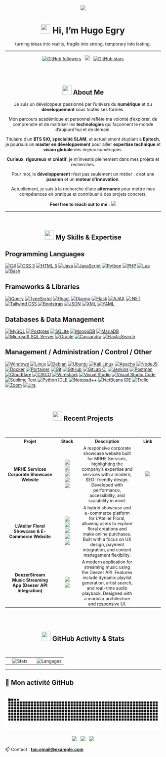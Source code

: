 <!--
[![Twitter Follow](https://img.shields.io/twitter/follow/rishikagupta__?style=social)](https://twitter.com/Rishika5000)
[![YouTube Channel Views](https://img.shields.io/youtube/channel/views/UCKTBOLj2igRhsYX1RGdV0ww?style=social)](https://www.youtube.com/channel/UCKTBOLj2igRhsYX1RGdV0ww)
-->
<h2 align="center"><img src="https://user-images.githubusercontent.com/39955420/147578199-56632b69-b3e8-4d9f-97e2-f046a1c2cba0.gif"></h2>
<h1 align="center"><img src="https://user-images.githubusercontent.com/39955420/147578264-bae0526c-028a-49d2-8af8-d08bb4edbd2a.gif" height="30" width="30"> Hi, I’m Hugo Egry</h1>
<p align="center">turning ideas into reality, fragile into strong, temporary into lasting.</p>

---
<p align="center">
  <!-- GitHub followers -->
  <a href="https://github.com/hugoegry"><img src="https://img.shields.io/github/followers/hugoegry?style=social" alt="GitHub followers"></a>
  &nbsp;
  <!--mail-->
  <a href="mailto:hugo.egry@epitech.eu"><img src="https://img.shields.io/badge/Email-hugo.egry@epitech.eu-blue?style=social&logo=gmail"></a> <!--@ = maildotru-->
  &nbsp;
  <!-- Repo stars -->
  <a href="https://github.com/rishikagupta2468?tab=stars"><img src="https://img.shields.io/github/stars/hugoegry?style=social" alt="GitHub stars"></a>
</p>
<br><br>
<h2 align="center"><img src="https://images.emojiterra.com/google/noto-emoji/animated-emoji/1f680.gif" height="30" width="30"> About Me</h2>

<p align="center">
Je suis un développeur passionné par l’univers du <strong>numérique</strong> et du <strong>développement</strong> sous toutes ses formes.
</p>

<p align="center">
Mon parcours académique et personnel reflète ma volonté d’explorer, de comprendre et de maîtriser les <strong>technologies</strong> qui façonnent le monde d’aujourd’hui et de demain.
</p>

<p align="center">
Titulaire d’un <strong>BTS SIO, spécialité SLAM</strong>, et actuellement étudiant à <strong>Epitech</strong>, je poursuis un <strong>master en développement</strong> pour allier <strong>expertise technique</strong> et <strong>vision globale</strong> des enjeux numériques.
</p>

<p align="center">
<strong>Curieux</strong>, <strong>rigoureux</strong> et <strong>créatif</strong>, je m’investis pleinement dans mes projets et recherches.
</p>

<p align="center">
Pour moi, le <strong>développement</strong> n’est pas seulement un métier : c’est une <strong>passion</strong> et un <strong>moteur d’innovation</strong>.
</p>

<p align="center">
Actuellement, je suis à la recherche d’une <strong>alternance</strong> pour mettre mes compétences en pratique et contribuer à des projets concrets.
</p>

<p align="center"><strong>Feel free to reach out to me :</strong>  <a href="mailto:hugo.egry@epitech.eu"><img src="https://img.shields.io/badge/Email-hugo.egry@epitech.eu-blue?style=social&logo=gmail"></a></p>

<!--||||||||||||||||||||||||||||||||||||||||||||||||||||||||||||||||||||||||||||||||||||||||||||||||||||||||||||||||||||||||||||||||||||||||||||||||||||||||||||||||||||||||||||||||||||||||||||||||||||||||||||||||||||||||-->

---

<br>
<h2 align="center"><img src="https://cdn-icons-gif.flaticon.com/17122/17122378.gif" height="30" width="30"> My Skills & Expertise</h2>

## Programming Languages
[![C#](https://custom-icon-badges.demolab.com/badge/C%23-%270065.svg?logo=cshrp&logoColor=white)](#)
[![CSS 3](https://img.shields.io/badge/CSS%203-%231572B6.svg?&logo=css&logoColor=white)](#)
[![HTML 5](https://img.shields.io/badge/HTML%205-%23E34F26.svg?&logo=html5&logoColor=white)](#)
[![Java](https://img.shields.io/badge/JAVA-%23ED8B00.svg?&logo=openjdk&logoColor=white)](#)
[![JavaScript](https://img.shields.io/badge/Java%20Script-%23323330.svg?&logo=javascript&logoColor=%23F7DF1E)](#)
[![Python](https://img.shields.io/badge/Python-3776AB?&logo=python&logoColor=white)](#)
[![PHP](https://img.shields.io/badge/PHP-%23777BB4.svg?&logo=php&logoColor=white)](#)
[![Lua](https://img.shields.io/badge/LUA-2C2D72?&logo=lua&logoColor=white)](#)
[![Bash](https://img.shields.io/badge/Bash-4EAA25?logo=gnubash&logoColor=fff)](#)

## Frameworks & Libraries
[![jQuery](https://img.shields.io/badge/jquery-%230769AD.svg?&logo=jquery&logoColor=white)](#)
[![TypeScript](https://img.shields.io/badge/Type%20Script-3178C6?logo=typescript&logoColor=fff)](#)
[![React](https://img.shields.io/badge/React-20232A?&logo=react&logoColor=61DAFB)](#)
[![Django](https://img.shields.io/badge/Django-092E20?&logo=django&logoColor=white)](#)
[![Flask](https://img.shields.io/badge/Flask-000000?&logo=flask&logoColor=white)](#)
[![AJAX](https://img.shields.io/badge/AJAX-0058CC?&logo=Mattermost&logoColor=white)](#)
[![.NET](https://img.shields.io/badge/.NET-512BD4?logo=dotnet&logoColor=fff)](#)
[![Tailwind CSS](https://img.shields.io/badge/Tailwind%20CSS-%2338B2AC.svg?logo=tailwind-css&logoColor=white)](#)
[![Bootstrap](https://img.shields.io/badge/Bootstrap-7952B3?logo=bootstrap&logoColor=fff)](#)
[![JSON](https://img.shields.io/badge/JSON-000?logo=json&logoColor=fff)](#)
[![XML](https://img.shields.io/badge/XML-767C52?logo=xml&logoColor=fff)](#)
[![YAML](https://img.shields.io/badge/YAML-CB171E?logo=yaml&logoColor=fff)](#)

## Databases & Data Management
[![MySQL](https://img.shields.io/badge/MySQL-4479A1?logo=mysql&logoColor=fff)](#)
[![Postgres](https://img.shields.io/badge/Postgres-%23316192.svg?logo=postgresql&logoColor=white)](#)
[![SQLite](https://img.shields.io/badge/SQLite-%2307405e.svg?logo=sqlite&logoColor=white)](#)
[![MongoDB](https://img.shields.io/badge/MongoDB-%234ea94b.svg?logo=mongodb&logoColor=white)](#)
[![MariaDB](https://img.shields.io/badge/MariaDB-003545?logo=mariadb&logoColor=white)](#)
[![Microsoft SQL Server](https://custom-icon-badges.demolab.com/badge/Microsoft%20SQL%20Server-CC2927?logo=mssqlserver-white&logoColor=white)](#)
[![Oracle](https://custom-icon-badges.demolab.com/badge/Oracle-F80000?logo=oracle&logoColor=fff)](#)
[![Cassandra](https://img.shields.io/badge/Cassandra-%231287B1.svg?logo=apache-cassandra&logoColor=white)](#)
[![ElasticSearch](https://img.shields.io/badge/Elastic%20Search-005571?&logo=elastic&logoColor=white)](#)

## Management / Administration / Control / Other
[![Windows](https://custom-icon-badges.demolab.com/badge/Windows-0078D6?logo=windows11&logoColor=white)](#)
[![Linux](https://img.shields.io/badge/Linux-FCC624?logo=linux&logoColor=black)](#)
[![Debian](https://img.shields.io/badge/Debian-A81D33?logo=debian&logoColor=fff)](#)
[![Ubuntu](https://img.shields.io/badge/Ubuntu-E95420?logo=ubuntu&logoColor=white)](#)
[![Kali Linux](https://img.shields.io/badge/Kali%20Linux-557C94?logo=kalilinux&logoColor=fff)](#)
[![Apache](https://img.shields.io/badge/Apache-A80002?&logo=apache&logoColor=white)](#)
[![NodeJS](https://img.shields.io/badge/node.js-6DA55F?&logo=node.js&logoColor=white)](#)
[![Docker](https://img.shields.io/badge/Docker-2496ED?&logo=docker&logoColor=white)](#)
[![Portainer](https://img.shields.io/badge/Portainer-13B8F1?&logo=portainer&logoColor=white)](#)
[![Git](https://img.shields.io/badge/Git-F05032?logo=git&logoColor=fff)](#)
[![GitHub](https://img.shields.io/badge/GitHub-181717?&logo=github&logoColor=white)](#)
[![GitLab CI](https://img.shields.io/badge/GitLab%20CI-FC6D26?logo=gitlab&logoColor=fff)](#)
[![Jenkins](https://img.shields.io/badge/Jenkins-D24939?&logo=jenkins&logoColor=white)](#)
[![Postman](https://img.shields.io/badge/Postman-FF6C37?logo=postman&logoColor=white)](#)
[![Cloudflare](https://img.shields.io/badge/Cloudflare-F38020?logo=Cloudflare&logoColor=white)](#)
[![CISCO](https://img.shields.io/badge/CISCO-1BA0D7?&logo=cisco&logoColor=white)](#)
[![Wireshark](https://img.shields.io/badge/Wireshark-1679A7?&logo=Wireshark&logoColor=white)](#)
[![Visual Studio](https://custom-icon-badges.demolab.com/badge/Visual%20Studio-5C2D91.svg?&logo=visualstudio&logoColor=white)](#)
[![Visual Studio Code](https://custom-icon-badges.demolab.com/badge/Visual%20Studio%20Code-0078d7.svg?logo=vsc&logoColor=white)](#)
[![Sublime Text](https://img.shields.io/badge/Sublime%20Text-%23575757.svg?logo=sublime-text&logoColor=important)](#)
[![Python IDLE](https://img.shields.io/badge/Python%20IDLE-3776AB?logo=python&logoColor=fff)](#)
[![Notepad++](https://img.shields.io/badge/Notepad++-90E59A.svg?&logo=notepad%2b%2b&logoColor=black)](#)
[![NetBeans IDE](https://img.shields.io/badge/NetBeans%20IDE-1B6AC6.svg?logo=apache-netbeans-ide&logoColor=white)](#)
[![Trello](https://img.shields.io/badge/Trello-0052CC?logo=trello&logoColor=fff)](#)
[![Zoom](https://img.shields.io/badge/Zoom-2D8CFF?logo=zoom&logoColor=white)](#)
[![Jira](https://img.shields.io/badge/Jira-0052CC?logo=jira&logoColor=white)](#) <!--https://img.shields.io/badge/VMware-231f20?style=for-the-badge&logo=VMware&logoColor=white https://img.shields.io/badge/VirtualBox-21416b?style=for-the-badge&logo=VirtualBox&logoColor=white -->

<!--||||||||||||||||||||||||||||||||||||||||||||||||||||||||||||||||||||||||||||||||||||||||||||||||||||||||||||||||||||||||||||||||||||||||||||||||||||||||||||||||||||||||||||||||||||||||||||||||||||||||||||||||||||||||-->

<br><br>
<h2 align="center"><img src="https://cdn-icons-gif.flaticon.com/17122/17122649.gif" height="30" width="30"> Recent Projects</h2>
<br>

<table>
  <tr>
    <th>Projet</th>
    <th>Stack</th>
    <th>Description</th>
    <th>Link</th>
  </tr>

  <tr>
    <td align="center" width="300"><b>MRHE Services<br>Corporate Showcase Website</b>
    </td>
    <td align="center" width="150">
      <a href="#"><img src="https://img.shields.io/badge/PHP-%23777BB4.svg?&logo=php&logoColor=white"/></a><br>
      <a href="#"><img src="https://img.shields.io/badge/MySQL-4479A1?logo=mysql&logoColor=fff"/></a><br>
      <a href="#"><img src="https://img.shields.io/badge/Java%20Script-%23323330.svg?&logo=javascript&logoColor=%23F7DF1E"/></a><br>
      <a href="#"><img src="https://img.shields.io/badge/HTML%205-%23E34F26.svg?&logo=html5&logoColor=white"/></a><br>
      <a href="#"><img src="https://img.shields.io/badge/CSS%203-%231572B6.svg?&logo=css&logoColor=white"/></a>
    </td>
    <td align="center" width="400">
      A responsive corporate showcase website built for MRHE Services, highlighting the company’s expertise and services with a modern, SEO-friendly design. Developed with performance, accessibility, and scalability in mind.
    </td>
    <td align="center" width="200">
      <a href="https://mrheservice.fr/"><img src="https://img.shields.io/badge/www.mrheservice.fr-0052CC?logo=workplace&logoColor=white"/></a>
    </td>
  </tr>

  <tr>
    <td align="center" width="300"><b>L’Atelier Floral<br>Showcase & E-Commerce Website</b></td>
    <td align="center">
      <a href="#"><img src="https://img.shields.io/badge/PHP-%23777BB4.svg?&logo=php&logoColor=white"/></a><br>
      <a href="#"><img src="https://img.shields.io/badge/MySQL-4479A1?logo=mysql&logoColor=fff"/></a><br>
      <a href="#"><img src="https://img.shields.io/badge/Java%20Script-%23323330.svg?&logo=javascript&logoColor=%23F7DF1E"/></a><br>
      <a href="#"><img src="https://img.shields.io/badge/HTML%205-%23E34F26.svg?&logo=html5&logoColor=white"/></a><br>
      <a href="#"><img src="https://img.shields.io/badge/CSS%203-%231572B6.svg?&logo=css&logoColor=white"/></a>
    </td>
    <td align="center" width="400">
      A hybrid showcase and e-commerce platform for L’Atelier Floral, allowing users to explore floral creations and make online purchases. Built with a focus on UX design, payment integration, and content management flexibility.
    </td>
  </tr>

  <tr>
    <td align="center" width="300"><b>DeezerStream<br>Music Streaming App (Deezer API Integration)</b></td>
    <td align="center">
      <a href="#"><img src="https://img.shields.io/badge/Deezer-000?&logo=undertale&logoColor=9D36F7"/></a><br>
      <a href="#"><img src="https://custom-icon-badges.demolab.com/badge/C%23-%270065.svg?logo=cshrp&logoColor=white"/></a>
    </td>
    <td align="center" width="400">
      A modern application for streaming music using the Deezer API. Features include dynamic playlist generation, artist search, and real-time audio playback. Designed with a modular architecture and responsive UI.
    </td>
  </tr>
</table>

<!--||||||||||||||||||||||||||||||||||||||||||||||||||||||||||||||||||||||||||||||||||||||||||||||||||||||||||||||||||||||||||||||||||||||||||||||||||||||||||||||||||||||||||||||||||||||||||||||||||||||||||||||||||||||||-->

<br><br>
<h2 align="center"><img src="https://media4.giphy.com/media/v1.Y2lkPTZjMDliOTUyMndjc2pyNDN3dGw1ZTdjY3psOHB2MHZxZ2lma2UwdGpyeHo5dXhhdSZlcD12MV9naWZzX3NlYXJjaCZjdD1n/TJP7EH5i1fB2rKeWbf/200w.gif" height="30" width="30"> GitHub Activity & Stats</h2>
<br>

<table align="center" width="100%">
  <tr>
    <td align="center" width="50%">
      <img src="https://github-readme-stats-seven-orcin-82.vercel.app/api?username=hugoegry&layout=compact&show_icons=true&count_private=true&theme=radical&border_radius=25" alt="Stats" width="100%">
    </td>
    <td align="center" width="50%">
      <img src="https://github-readme-stats-seven-orcin-82.vercel.app/api/top-langs/?username=hugoegry&layout=compact&show_icons=true&count_private=true&theme=radical&border_radius=25" alt="Langages" width="100%">
    </td>
  </tr>
</table>

---


## 🐍 Mon activité GitHub

![Snake animation](https://github.com/SKH1995/SKH1995/blob/output/github-contribution-grid-snake.svg)
---

<p align="center">
  <!-- linkedin -->
  <a href="https://www.linkedin.com/in/hugo-egry-666182371/"><img src="https://img.shields.io/badge/Linkedin-hugo%20egry-blue0A66C2?style=social&logo=logmein&logoColor=black"></a>
  &nbsp;
  <!-- git hub -->
  <a href="https://github.com/hugoegry"><img src="https://img.shields.io/badge/Git%20Hub-hugoegry-blue?style=social&logo=refinedgithub"></a>
  &nbsp;
  <!-- mail -->
  <a href="mailto:hugo.egry@epitech.eu"><img src="https://img.shields.io/badge/Email-hugo.egry@epitech.eu-blue?style=social&logo=maildotru&logoColor=black"></a>
</p>

📫 Contact : **ton.email@example.com**
